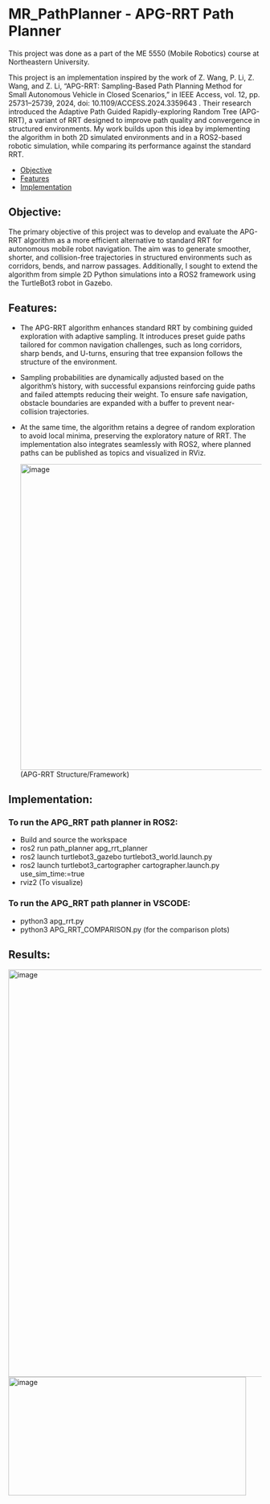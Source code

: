 # MR_PathPlanner - APG-RRT Path Planner
This project was done as a part of the ME 5550 (Mobile Robotics) course at Northeastern University.

This project is an implementation inspired by the work of Z. Wang, P. Li, Z. Wang, and Z. Li, “APG-RRT: Sampling-Based Path Planning Method for Small Autonomous Vehicle in Closed Scenarios,” in IEEE Access, vol. 12, pp. 25731–25739, 2024, doi: 10.1109/ACCESS.2024.3359643
. Their research introduced the Adaptive Path Guided Rapidly-exploring Random Tree (APG-RRT), a variant of RRT designed to improve path quality and convergence in structured environments. My work builds upon this idea by implementing the algorithm in both 2D simulated environments and in a ROS2-based robotic simulation, while comparing its performance against the standard RRT.


* [Objective](#Objective)
* [Features](#Features)
* [Implementation](#Implementation)

## Objective:

The primary objective of this project was to develop and evaluate the APG-RRT algorithm as a more efficient alternative to standard RRT for autonomous mobile robot navigation. The aim was to generate smoother, shorter, and collision-free trajectories in structured environments such as corridors, bends, and narrow passages. Additionally, I sought to extend the algorithm from simple 2D Python simulations into a ROS2 framework using the TurtleBot3 robot in Gazebo.

## Features:
- The APG-RRT algorithm enhances standard RRT by combining guided exploration with adaptive sampling. It introduces preset guide paths tailored for common navigation challenges, such as long corridors, sharp bends, and U-turns, ensuring that tree expansion follows the structure of the environment.
- Sampling probabilities are dynamically adjusted based on the algorithm’s history, with successful expansions reinforcing guide paths and failed attempts reducing their weight. To ensure safe navigation, obstacle boundaries are expanded with a buffer to prevent near-collision trajectories.
- At the same time, the algorithm retains a degree of random exploration to avoid local minima, preserving the exploratory nature of RRT. The implementation also integrates seamlessly with ROS2, where planned paths can be published as topics and visualized in RViz.

    <img width="675" height="609" alt="image" src="https://github.com/user-attachments/assets/91f4d641-3cbe-4b3a-b119-ecfb2b17036b" />
         (APG-RRT Structure/Framework)

## Implementation:
### To run the APG_RRT path planner in ROS2:
- Build and source the workspace
- ros2 run path_planner apg_rrt_planner
- ros2 launch turtlebot3_gazebo turtlebot3_world.launch.py
- ros2 launch turtlebot3_cartographer cartographer.launch.py use_sim_time:=true
- rviz2 (To visualize)

### To run the APG_RRT path planner in VSCODE:
- python3 apg_rrt.py
- python3 APG_RRT_COMPARISON.py (for the comparison plots)

## Results:

<img width="743" height="811" alt="image" src="https://github.com/user-attachments/assets/6b1a0beb-51d6-42a2-8f73-314f5bd32861" />

<img width="473" height="236" alt="image" src="https://github.com/user-attachments/assets/e5571c6f-d2e3-43cb-a05b-b7dcbf93e2d9" />


